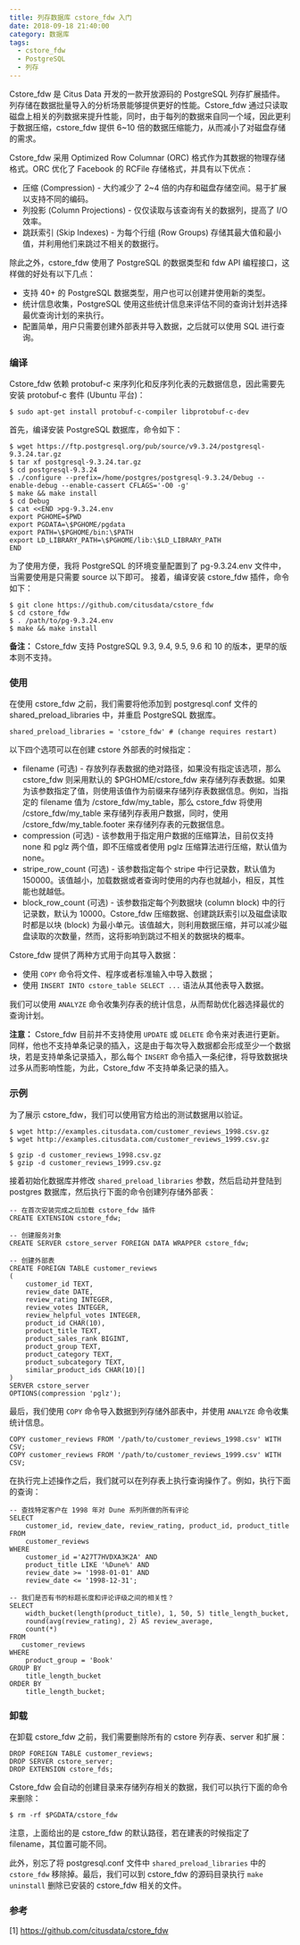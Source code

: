 ```yaml
---
title: 列存数据库 cstore_fdw 入门
date: 2018-09-18 21:40:00
category: 数据库
tags:
  - cstore_fdw
  - PostgreSQL
  - 列存
---
```


Cstore_fdw 是 Citus Data 开发的一款开放源码的 PostgreSQL 列存扩展插件。列存储在数据批量导入的分析场景能够提供更好的性能。Cstore_fdw 通过只读取磁盘上相关的列数据来提升性能，同时，由于每列的数据来自同一个域，因此更利于数据压缩，cstore_fdw 提供 6~10 倍的数据压缩能力，从而减小了对磁盘存储的需求。

Cstore_fdw 采用 Optimized Row Columnar (ORC) 格式作为其数据的物理存储格式。ORC 优化了 Facebook 的 RCFile 存储格式，并具有以下优点：

* 压缩 (Compression) - 大约减少了 2~4 倍的内存和磁盘存储空间。易于扩展以支持不同的编码。
* 列投影 (Column Projections) - 仅仅读取与该查询有关的数据列，提高了 I/O 效率。
* 跳跃索引 (Skip Indexes) - 为每个行组 (Row Groups) 存储其最大值和最小值，并利用他们来跳过不相关的数据行。

除此之外，cstore_fdw 使用了 PostgreSQL 的数据类型和 fdw API 编程接口，这样做的好处有以下几点：

* 支持 40+ 的 PostgreSQL 数据类型，用户也可以创建并使用新的类型。
* 统计信息收集，PostgreSQL 使用这些统计信息来评估不同的查询计划并选择最优查询计划的来执行。
* 配置简单，用户只需要创建外部表并导入数据，之后就可以使用 SQL 进行查询。

<!-- more -->

### 编译

Cstore_fdw 依赖 protobuf-c 来序列化和反序列化表的元数据信息，因此需要先安装 protobuf-c 套件 (Ubuntu 平台)：

``` shell
$ sudo apt-get install protobuf-c-compiler libprotobuf-c-dev
```

首先，编译安装 PostgreSQL 数据库，命令如下：

``` shell
$ wget https://ftp.postgresql.org/pub/source/v9.3.24/postgresql-9.3.24.tar.gz
$ tar xf postgresql-9.3.24.tar.gz
$ cd postgresql-9.3.24
$ ./configure --prefix=/home/postgres/postgresql-9.3.24/Debug --enable-debug --enable-cassert CFLAGS='-O0 -g'
$ make && make install
$ cd Debug
$ cat <<END >pg-9.3.24.env
export PGHOME=$PWD
export PGDATA=\$PGHOME/pgdata
export PATH=\$PGHOME/bin:\$PATH
export LD_LIBRARY_PATH=\$PGHOME/lib:\$LD_LIBRARY_PATH
END
```

为了使用方便，我将 PostgreSQL 的环境变量配置到了 pg-9.3.24.env 文件中，当需要使用是只需要 source 以下即可。
接着，编译安装 cstore_fdw 插件，命令如下：

``` shell
$ git clone https://github.com/citusdata/cstore_fdw
$ cd cstore_fdw
$ . /path/to/pg-9.3.24.env
$ make && make install
```

**备注：** Cstore_fdw 支持 PostgreSQL 9.3, 9.4, 9.5, 9.6 和 10 的版本，更早的版本则不支持。

### 使用

在使用 cstore_fdw 之前，我们需要将他添加到 postgresql.conf 文件的 shared_preload_libraries 中，并重启 PostgreSQL 数据库。

```
shared_preload_libraries = 'cstore_fdw' # (change requires restart)
```

以下四个选项可以在创建 cstore 外部表的时候指定：

* filename (可选) - 存放列存表数据的绝对路径，如果没有指定该选项，那么 cstore_fdw 则采用默认的 $PGHOME/cstore_fdw 来存储列存表数据。如果为该参数指定了值，则使用该值作为前缀来存储列存表数据信息。例如，当指定的 filename 值为 /cstore_fdw/my_table，那么 cstore_fdw 将使用 /cstore_fdw/my_table 来存储列存表用户数据，同时，使用 /cstore_fdw/my_table.footer 来存储列存表的元数据信息。
* compression (可选) - 该参数用于指定用户数据的压缩算法，目前仅支持 none 和 pglz 两个值，即不压缩或者使用 pglz 压缩算法进行压缩，默认值为 none。
* stripe_row_count (可选) - 该参数指定每个 stripe 中行记录数，默认值为 150000。该值越小，加载数据或者查询时使用的内存也就越小，相反，其性能也就越低。
* block_row_count (可选) - 该参数指定每个列数据块 (column block) 中的行记录数，默认为 10000。Cstore_fdw 压缩数据、创建跳跃索引以及磁盘读取时都是以块 (block) 为最小单元。该值越大，则利用数据压缩，并可以减少磁盘读取的次数量，然而，这将影响到跳过不相关的数据块的概率。

Cstore_fdw 提供了两种方式用于向其导入数据：

* 使用 `COPY` 命令将文件、程序或者标准输入中导入数据；
* 使用 `INSERT INTO cstore_table SELECT ...` 语法从其他表导入数据。

我们可以使用 `ANALYZE` 命令收集列存表的统计信息，从而帮助优化器选择最优的查询计划。

**注意：** Cstore_fdw 目前并不支持使用 `UPDATE` 或 `DELETE` 命令来对表进行更新。同样，他也不支持单条记录的插入，这是由于每次导入数据都会形成至少一个数据块，若是支持单条记录插入，那么每个 `INSERT` 命令插入一条纪律，将导致数据块过多从而影响性能，为此，Cstore_fdw 不支持单条记录的插入。


### 示例

为了展示 cstore_fdw，我们可以使用官方给出的测试数据用以验证。

``` shell
$ wget http://examples.citusdata.com/customer_reviews_1998.csv.gz
$ wget http://examples.citusdata.com/customer_reviews_1999.csv.gz

$ gzip -d customer_reviews_1998.csv.gz
$ gzip -d customer_reviews_1999.csv.gz
```

接着初始化数据库并修改 `shared_preload_libraries` 参数，然后启动并登陆到 postgres 数据库，然后执行下面的命令创建列存储外部表：

``` psql
-- 在首次安装完成之后加载 cstore_fdw 插件
CREATE EXTENSION cstore_fdw;

-- 创建服务对象
CREATE SERVER cstore_server FOREIGN DATA WRAPPER cstore_fdw;

-- 创建外部表
CREATE FOREIGN TABLE customer_reviews
(
    customer_id TEXT,
    review_date DATE,
    review_rating INTEGER,
    review_votes INTEGER,
    review_helpful_votes INTEGER,
    product_id CHAR(10),
    product_title TEXT,
    product_sales_rank BIGINT,
    product_group TEXT,
    product_category TEXT,
    product_subcategory TEXT,
    similar_product_ids CHAR(10)[]
)
SERVER cstore_server
OPTIONS(compression 'pglz');
```

最后，我们使用 `COPY` 命令导入数据到列存储外部表中，并使用 `ANALYZE` 命令收集统计信息。

``` psql
COPY customer_reviews FROM '/path/to/customer_reviews_1998.csv' WITH CSV;
COPY customer_reviews FROM '/path/to/customer_reviews_1999.csv' WITH CSV;
```

在执行完上述操作之后，我们就可以在列存表上执行查询操作了。例如，执行下面的查询：

``` psql
-- 查找特定客户在 1998 年对 Dune 系列所做的所有评论
SELECT
    customer_id, review_date, review_rating, product_id, product_title
FROM
    customer_reviews
WHERE
    customer_id ='A27T7HVDXA3K2A' AND
    product_title LIKE '%Dune%' AND
    review_date >= '1998-01-01' AND
    review_date <= '1998-12-31';

-- 我们是否有书的标题长度和评论评级之间的相关性？
SELECT
    width_bucket(length(product_title), 1, 50, 5) title_length_bucket,
    round(avg(review_rating), 2) AS review_average,
    count(*)
FROM
   customer_reviews
WHERE
    product_group = 'Book'
GROUP BY
    title_length_bucket
ORDER BY
    title_length_bucket;
```

### 卸载

在卸载 cstore_fdw 之前，我们需要删除所有的 cstore 列存表、server 和扩展：

``` psql
DROP FOREIGN TABLE customer_reviews;
DROP SERVER cstore_server;
DROP EXTENSION cstore_fds;
```

Cstore_fdw 会自动的创建目录来存储列存相关的数据，我们可以执行下面的命令来删除：

``` shell
$ rm -rf $PGDATA/cstore_fdw
```

注意，上面给出的是 cstore_fdw 的默认路径，若在建表的时候指定了 filename，其位置可能不同。

此外，别忘了将 postgresql.conf 文件中 `shared_preload_libraries` 中的 `cstore_fdw` 移除掉。最后，我们可以到 cstore_fdw 的源码目录执行 `make uninstall` 删除已安装的 cstore_fdw 相关的文件。

### 参考

[1] https://github.com/citusdata/cstore_fdw
